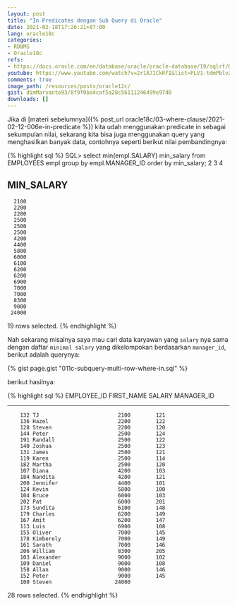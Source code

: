 ```yaml
---
layout: post
title: "In Predicates dengan Sub Query di Oracle"
date: 2021-02-18T17:26:21+07:00
lang: oracle18c
categories:
- RDBMS
- Oracle18c
refs: 
- https://docs.oracle.com/en/database/oracle/oracle-database/19/sqlrf/Using-Subqueries.html#GUID-53A705B6-0358-4E2B-92ED-A83DE83DFD20
youtube: https://www.youtube.com/watch?v=2r1A7ICkRfI&list=PLV1-tdmPblvzqS-Z57hZ_spTRtVvnYYpV&index=51
comments: true
image_path: /resources/posts/oracle12c/
gist: dimMaryanto93/8f9f0ba4caf5a28c56111246499e97d0
downloads: []
---
```


Jika di [materi sebelumnya]({% post_url oracle18c/03-where-clause/2021-02-12-006e-in-predicate %}) kita udah menggunakan predicate in sebagai sekumpulan nilai, sekarang kita bisa juga menggunakan query yang menghasilkan banyak data, contohnya seperti berikut nilai pembandingnya:

{% highlight sql %}
SQL> select min(empl.SALARY) min_salary
from EMPLOYEES empl
group by empl.MANAGER_ID
order by min_salary;  2    3    4

MIN_SALARY
----------
      2100
      2200
      2200
      2500
      2500
      2500
      4200
      4400
      5800
      6000
      6100
      6200
      6200
      6900
      7000
      7000
      8300
      9000
     24000

19 rows selected.
{% endhighlight %}

Nah sekarang misalnya saya mau cari data karyawan yang `salary` nya sama dengan daftar `minimal salary` yang dikelompokan berdasarkan `manager_id`, berikut adalah querynya:

{% gist page.gist "011c-subquery-multi-row-where-in.sql" %}

berikut hasilnya:

{% highlight sql %}
EMPLOYEE_ID FIRST_NAME               SALARY MANAGER_ID
----------- -------------------- ---------- ----------
        132 TJ                         2100        121
        136 Hazel                      2200        122
        128 Steven                     2200        120
        144 Peter                      2500        124
        191 Randall                    2500        122
        140 Joshua                     2500        123
        131 James                      2500        121
        119 Karen                      2500        114
        182 Martha                     2500        120
        107 Diana                      4200        103
        184 Nandita                    4200        121
        200 Jennifer                   4400        101
        124 Kevin                      5800        100
        104 Bruce                      6000        103
        202 Pat                        6000        201
        173 Sundita                    6100        148
        179 Charles                    6200        149
        167 Amit                       6200        147
        113 Luis                       6900        108
        155 Oliver                     7000        145
        178 Kimberely                  7000        149
        161 Sarath                     7000        146
        206 William                    8300        205
        103 Alexander                  9000        102
        109 Daniel                     9000        108
        158 Allan                      9000        146
        152 Peter                      9000        145
        100 Steven                    24000

28 rows selected.
{% endhighlight %}